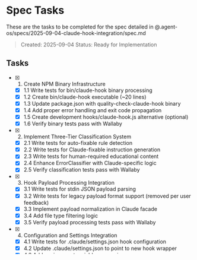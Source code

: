 # Spec Tasks

These are the tasks to be completed for the spec detailed in
@.agent-os/specs/2025-09-04-claude-hook-integration/spec.md

> Created: 2025-09-04 Status: Ready for Implementation

## Tasks

- [x] 1. Create NPM Binary Infrastructure
  - [x] 1.1 Write tests for bin/claude-hook binary processing
  - [x] 1.2 Create bin/claude-hook executable (~20 lines)
  - [x] 1.3 Update package.json with quality-check-claude-hook binary
  - [x] 1.4 Add proper error handling and exit code propagation
  - [x] 1.5 Create development hooks/claude-hook.js alternative (optional)
  - [x] 1.6 Verify binary tests pass with Wallaby

- [x] 2. Implement Three-Tier Classification System
  - [x] 2.1 Write tests for auto-fixable rule detection
  - [x] 2.2 Write tests for Claude-fixable instruction generation
  - [x] 2.3 Write tests for human-required educational content
  - [x] 2.4 Enhance ErrorClassifier with Claude-specific logic
  - [x] 2.5 Verify classification tests pass with Wallaby

- [x] 3. Hook Payload Processing Integration
  - [x] 3.1 Write tests for stdin JSON payload parsing
  - [x] 3.2 Write tests for legacy payload format support (removed per user
        feedback)
  - [x] 3.3 Implement payload normalization in Claude facade
  - [x] 3.4 Add file type filtering logic
  - [x] 3.5 Verify payload processing tests pass with Wallaby

- [x] 4. Configuration and Settings Integration
  - [x] 4.1 Write tests for .claude/settings.json hook configuration
  - [x] 4.2 Update .claude/settings.json to point to new hook wrapper
  - [x] 4.3 Add environment variable processing
  - [x] 4.4 Implement graceful configuration fallbacks
  - [x] 4.5 Verify configuration tests pass with Wallaby

- [x] 5. End-to-End Integration Testing
  - [x] 5.1 Write integration tests for complete hook workflow
  - [x] 5.2 Test with real Claude Code PostToolUse operations
  - [x] 5.3 Validate silent fixing for auto-fixable issues
  - [x] 5.4 Validate blocking behavior for Claude/Human-fixable issues
  - [x] 5.5 Verify performance requirements (sub-2s execution)
  - [x] 5.6 Verify all integration tests pass

## Implementation Approach

### Test-Driven Development (TDD)

Each major task follows the TDD cycle:

1. **Red**: Write failing test for expected behavior
2. **Green**: Implement minimal code to pass the test
3. **Refactor**: Improve code while keeping tests green

### Performance-First Implementation

- Use Wallaby.js for instant test feedback during development
- Optimize for sub-2s execution from first implementation
- Monitor memory usage during development

### Integration Strategy

- Build incrementally on existing quality-check infrastructure
- Test each component in isolation before integration
- Validate with real Claude Code payloads throughout development

### Quality Assurance

- All tests must pass before proceeding to next task
- Use existing quality-check to validate own code quality
- Follow established coding patterns from existing facades

## Task Dependencies

- **Task 1** has no dependencies - can start immediately
- **Task 2** depends on understanding existing ErrorClassifier structure
- **Task 3** depends on Task 1 (hook wrapper) completion
- **Task 4** depends on Tasks 1-3 (functional hook needed)
- **Task 5** depends on all previous tasks (complete system needed)

## Success Criteria

### Functional Criteria

- [ ] Hook executes successfully on Claude Code Write/Edit operations
- [ ] Three-tier classification system responds appropriately to different error
      types
- [ ] Silent fixing works for formatting/style issues
- [ ] Blocking works for type errors and complexity issues

### Performance Criteria

- [ ] Hook execution completes in under 2 seconds
- [ ] Memory usage stays under 50MB peak
- [ ] No performance degradation on files up to 5MB

### Integration Criteria

- [ ] Works seamlessly with existing .claude/settings.json configuration
- [ ] Maintains compatibility with existing quality-check consumers
- [ ] Provides appropriate feedback for each user persona (Claude, Senior Dev,
      Junior Dev)

This task breakdown follows TDD principles and ensures comprehensive testing
coverage for the Claude hook integration system.
